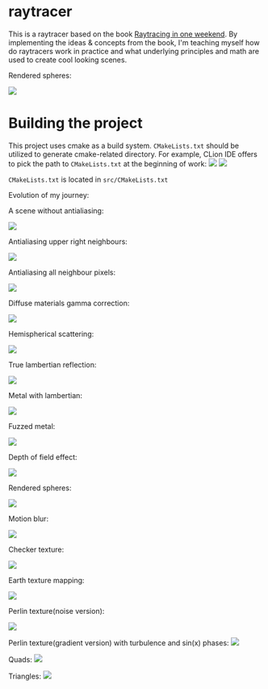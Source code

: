 # raytracer

This is a raytracer based on the book
[Raytracing in one weekend](https://raytracing.github.io/books/RayTracingInOneWeekend.html).
By implementing the ideas & concepts from the book, I'm teaching myself
how do raytracers work in practice and what underlying principles and math are
used to create cool looking scenes.

Rendered spheres:

![](./collection/rendered_spheres.png)

# Building the project
This project uses cmake as a build system. `CMakeLists.txt` should be utilized to generate cmake-related directory. For example, CLion IDE offers to pick the path to `CMakeLists.txt`
at the beginning of work:
![](./collection/cmake_instructions.png)
![](./collection/cmake_instructions1.png)

`CMakeLists.txt` is located in `src/CMakeLists.txt`


Evolution of my journey:

A scene without antialiasing:

![](./collection/no_antialiasing.png)

Antialiasing upper right neighbours:

![](./collection/antialiasing_upper_right_pixels.png)

Antialiasing all neighbour pixels:

![](./collection/antialiasing_all_neighbour_pixels.png)

Diffuse materials gamma correction:

![](./collection/diffuse_materials_gamma_correction.png)

Hemispherical scattering:

![](./collection/hemispherical_scattering.png)

True lambertian reflection:

![](./collection/true_lambertian_reflection.png)

Metal with lambertian:

![](./collection/metal_with_lambertian.png)

Fuzzed metal:

![](./collection/fuzzed_metal.png)

Depth of field effect:

![](./collection/dof_effect.png)

Rendered spheres:

![](./collection/rendered_spheres.png)

Motion blur:

![](./collection/motion_blur.png)

Checker texture:

![](./collection/checker_texture.png)

Earth texture mapping:

![](./collection/earth_texture_mapping.png)

Perlin texture(noise version):

![](./collection/perlin_texture.png)

Perlin texture(gradient version) with turbulence and sin(x) phases:
![](./collection/perlin_noise_gradient_with_phases_texture.png)

Quads:
![](./collection/quads.png)

Triangles:
![](./collection/triangles_with_textures.png)
